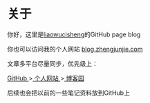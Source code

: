 # 关于

你好，这里是[liaowucisheng](https://github.com/liaowucisheng)的GitHub page blog

你也可以访问我的个人网站 [blog.zhengjunjie.com](blog.zhengjunjie.com)

文章多平台尽量同步，优先级上：

[GitHub ](https://github.com/liaowucisheng/liaowucisheng.github.io)>[ 个人网站 ]((blog.zhengjunjie.com))>[ 博客园](https://www.cnblogs.com/lwcs/)

后续也会把以前的一些笔记资料放到GitHub上
